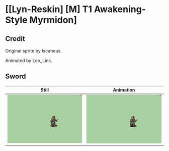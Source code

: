 # [\[Lyn-Reskin\] \[M\] T1 Awakening-Style Myrmidon]

## Credit

Original sprite by Iscaneus.

Animated by Leo_Link.

## Sword

| Still | Animation |
| :---: | :-------: |
| ![Sword still](./Sword_000.png) | ![Sword animation](./Sword.gif) |
